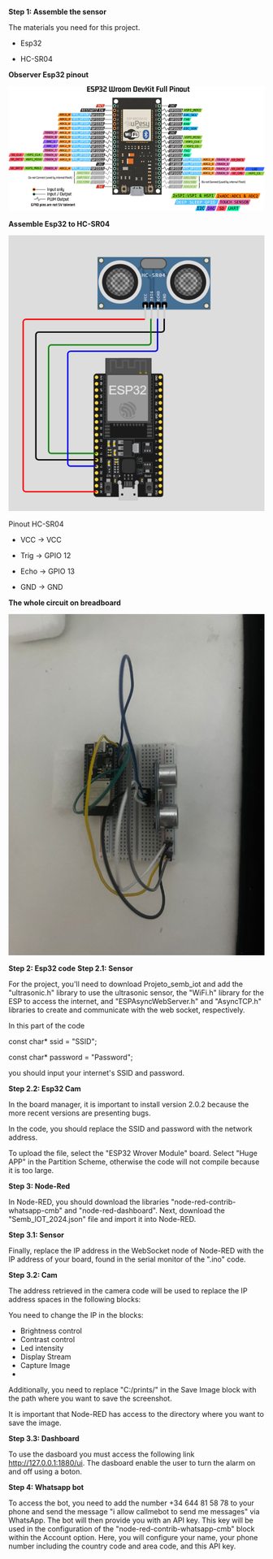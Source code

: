 **Step 1: Assemble the sensor**

The materials you need for this project.

- Esp32

- HC-SR04
  
**Observer Esp32 pinout**
  
![pinout](https://github.com/ma-river/IOT2024/blob/main/Images/esp32-pinout-reference-wroom-devkit.png)

**Assemble Esp32 to HC-SR04**

<img src="/Images/Conections_esp32_sensor_ultrasonic.png"> 



Pinout HC-SR04


- VCC  -> VCC


- Trig -> GPIO 12


- Echo -> GPIO 13


- GND  -> GND

**The whole circuit on breadboard**

 ![Whole circuit](https://github.com/ma-river/IOT2024/blob/main/Images/whole_circuit.jpeg)

**Step 2: Esp32 code**
**Step 2.1: Sensor**

For the project, you'll need to download Projeto_semb_iot and add the "ultrasonic.h" 
library to use the ultrasonic sensor, the "WiFi.h" library for 
the ESP to access the internet, and "ESPAsyncWebServer.h" and 
"AsyncTCP.h" libraries to create and communicate with the web socket, 
respectively.

In this part of the code 

const char* ssid = "SSID";

const char* password = "Password"; 

you should input your internet's SSID and password.

**Step 2.2: Esp32 Cam**

In the board manager, it is important to install version 2.0.2 because the more recent versions are presenting bugs.

In the code, you should replace the SSID and password with the network address.

To upload the file, select the "ESP32 Wrover Module" board. Select "Huge APP" in the Partition Scheme, otherwise the code will not compile because it is too large.

**Step 3: Node-Red**

In Node-RED, you should download the libraries "node-red-contrib-whatsapp-cmb" and "node-red-dashboard". 
Next, download the "Semb_IOT_2024.json" file and import it into Node-RED.

**Step 3.1: Sensor**

Finally, replace the IP address in the WebSocket node of Node-RED with the IP address of your board, found in the serial monitor of the ".ino" code.

**Step 3.2: Cam**

The address retrieved in the camera code will be used to replace the IP address spaces in the following blocks:

You need to change the IP in the blocks:

- Brightness control
- Contrast control
- Led intensity
- Display Stream
- Capture Image
- 
Additionally, you need to replace "C:/prints/" in the Save Image block with the path where you want to save the screenshot.

It is important that Node-RED has access to the directory where you want to save the image.

**Step 3.3: Dashboard**

To use the dasboard you must access the following link http://127.0.0.1:1880/ui.
The dasboard enable the user to turn the alarm on and off using a boton.

**Step 4: Whatsapp bot**

To access the bot, you need to add the number +34 644 81 58 78 to your phone and send the message "i allow callmebot to send me messages" via WhatsApp. 
The bot will then provide you with an API key. This key will be used in the configuration of the "node-red-contrib-whatsapp-cmb" block within the Account option. 
Here, you will configure your name, your phone number including the country code and area code, and this API key.

